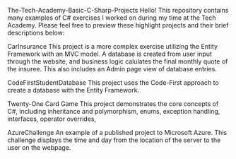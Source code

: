 The-Tech-Academy-Basic-C-Sharp-Projects
Hello! This repository contains many examples of C# exercises I worked on during my time at the Tech Academy. Please feel free to preview these highlight projects and their brief descriptions below:

CarInsurance
This project is a more complex exercise utilizing the Entity Framework with an MVC model. A database is created from user input through the website, and business logic calulates the final monthly quote of the insuree. This also includes an Admin page view of database entries.

CodeFirstStudentDatabase
This project uses the Code-First approach to create a database with the Entity Framework.

Twenty-One Card Game
This project demonstrates the core concepts of C#, including inheritance and polymorphism, enums, exception handling, interfaces, operator overrides,

AzureChallenge
An example of a published project to Microsoft Azure. This challenge displays the time and day from the location of the server to the user on the webpage.
